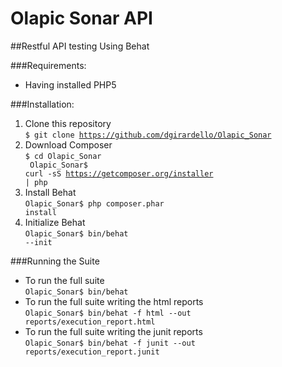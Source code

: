# Olapic Sonar API
##Restful API testing Using Behat


###Requirements:
- Having installed PHP5

###Installation:
1. Clone this repository <br>
<code>$ git clone https://github.com/dgirardello/Olapic_Sonar</code>
2. Download Composer <br>
<code>$ cd Olapic_Sonar<br>
Olapic_Sonar$ curl -sS https://getcomposer.org/installer | php</code>
3. Install Behat <br>
<code>Olapic_Sonar$ php composer.phar install</code>
4. Initialize Behat <br>
<code>Olapic_Sonar$ bin/behat --init</code>

###Running the Suite
- To run the full suite <br><code>Olapic_Sonar$ bin/behat</code>
- To run the full suite writing the html reports<br><code>Olapic_Sonar$ bin/behat -f html --out reports/execution_report.html</code>
- To run the full suite writing the junit reports<br><code>Olapic_Sonar$ bin/behat -f junit --out reports/execution_report.junit</code>



